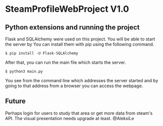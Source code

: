 # SteamProfileWebProject V1.0

## Python extensions and running the project

Flask and SQLAlchemy were used on this project. You will be able to start the server by You can install them with pip using the following command.
```
$ pip install -U Flask-SQLAlchemy
```
After that, you can run the main file which starts the server.
```
$ python3 main.py
```
You see from the command line which addresses the server started and by going to that address from a browser you can access the webpage.
## Future

Perhaps login for users to study that area or get more data from steam's API. The visual presentation needs upgrade at least.
@AleksiLe
